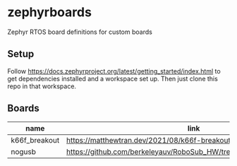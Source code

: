 # zephyrboards
Zephyr RTOS board definitions for custom boards

## Setup

Follow https://docs.zephyrproject.org/latest/getting_started/index.html to get dependencies installed and a workspace set up. Then just clone this repo in that workspace.

## Boards

| name | link |
| ---- | ---- |
| k66f_breakout | https://matthewtran.dev/2021/08/k66f-breakout/ |
| nogusb        | https://github.com/berkeleyauv/RoboSub_HW/tree/master/General/NOGUSB |